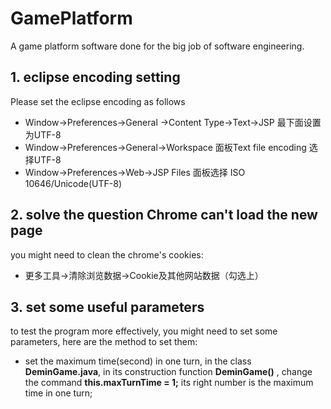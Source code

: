 # GamePlatform
A game platform software done for the big job of software engineering.

## 1. eclipse encoding setting

Please set the eclipse encoding as follows

- Window->Preferences->General ->Content Type->Text->JSP 最下面设置为UTF-8
- Window->Preferences->General->Workspace   面板Text file encoding 选择UTF-8
- Window->Preferences->Web->JSP Files 面板选择 ISO 10646/Unicode(UTF-8)

## 2. solve the question Chrome can't load the new page

you might need to clean the chrome's cookies:

- 更多工具->清除浏览数据->Cookie及其他网站数据（勾选上）

## 3. set some useful  parameters 

to test the program more effectively, you might need to set some parameters, here are the method to set them:

- set the maximum time(second) in one turn, in the class **DeminGame.java**, in its construction function **DeminGame()** , change the command **this.maxTurnTime = 1;** its right number is the maximum time in one turn;

